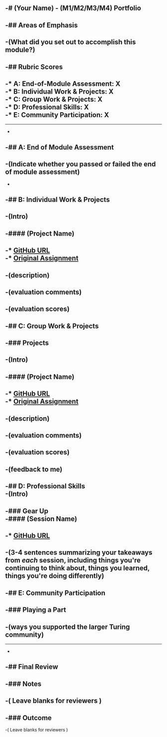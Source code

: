 -# (Your Name) - (M1/M2/M3/M4) Portfolio		
 -		
 -## Areas of Emphasis		
 -		
 -(What did you set out to accomplish this module?)		
 -		
 -## Rubric Scores		
 -		
 -* **A: End-of-Module Assessment**: X		
 -* **B: Individual Work & Projects**: X		
 -* **C: Group Work & Projects**: X		
 -* **D: Professional Skills**: X		
 -* **E: Community Participation**: X		
 -		
 ------------------------		
 -		
 -## A: End of Module Assessment		
 -		
 -(Indicate whether you passed or failed the end of module assessment)		
 -		
 -		
 -## B: Individual Work & Projects		
 -		
 -(Intro)		
 -		
 -#### (Project Name)		
 -		
 -* [GitHub URL]()		
 -* [Original Assignment]()		
 -		
 -(description)		
 -		
 -(evaluation comments)		
 -		
 -(evaluation scores)		
 -		
 -## C: Group Work & Projects		
 -		
 -### Projects		
 -		
 -(Intro)		
 -		
 -#### (Project Name)		
 -		
 -* [GitHub URL]()		
 -* [Original Assignment]()		
 -		
 -(description)		
 -		
 -(evaluation comments)		
 -		
 -(evaluation scores)		
 -		
 -(feedback to me)		
 -		
 -## D: Professional Skills		
 -(Intro)		
 -		
 -### Gear Up		
 -#### (Session Name)		
 -		
 -* [GitHub URL]()		
 -		
 -(3-4 sentences summarizing your takeaways from _each_ session, including things you're continuing to think about, things you learned, things you're doing differently)		
 -		
 -## E: Community Participation		
 -		
 -### Playing a Part		
 -		
 -(ways you supported the larger Turing community)		
 -		
 -------------------		
 -		
 -## Final Review		
 -		
 -### Notes		
 -		
 -( Leave blanks for reviewers )		
 -		
 -### Outcome		
 -		
 -( Leave blanks for reviewers )
